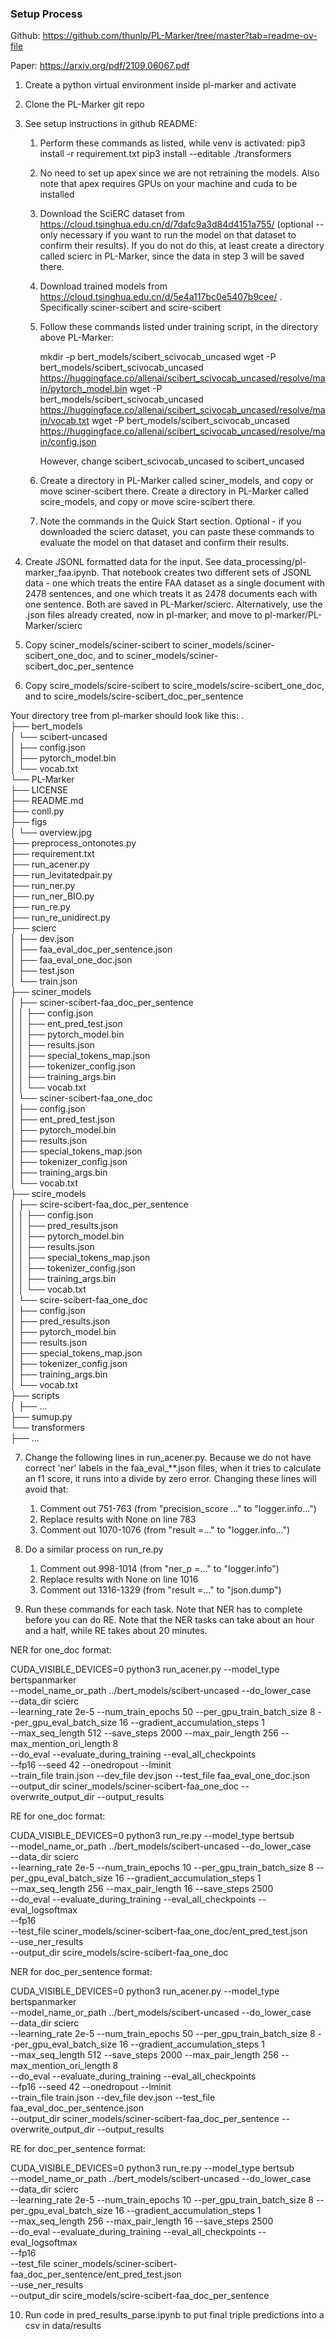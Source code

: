 ### Setup Process

Github: https://github.com/thunlp/PL-Marker/tree/master?tab=readme-ov-file

Paper: https://arxiv.org/pdf/2109.06067.pdf

1. Create a python virtual environment inside pl-marker and activate

2. Clone the PL-Marker git repo

3. See setup instructions in github README:
    1. Perform these commands as listed, while venv is activated:
        pip3 install -r requirement.txt
        pip3 install --editable ./transformers

    2. No need to set up apex since we are not retraining the models. Also note that apex requires GPUs on your machine and cuda to be installed

    3. Download the SciERC dataset from https://cloud.tsinghua.edu.cn/d/7dafc9a3d84d4151a755/ (optional -- only necessary if you want to run the model on that dataset to confirm their results). If you do not do this, at least create a directory called scierc in PL-Marker, since the data in step 3 will be saved there.

    4. Download trained models from https://cloud.tsinghua.edu.cn/d/5e4a117bc0e5407b9cee/ . Specifically sciner-scibert and scire-scibert

    5. Follow these commands listed under training script, in the directory above PL-Marker:

        mkdir -p bert_models/scibert_scivocab_uncased
        wget -P bert_models/scibert_scivocab_uncased https://huggingface.co/allenai/scibert_scivocab_uncased/resolve/main/pytorch_model.bin
        wget -P bert_models/scibert_scivocab_uncased https://huggingface.co/allenai/scibert_scivocab_uncased/resolve/main/vocab.txt
        wget -P bert_models/scibert_scivocab_uncased https://huggingface.co/allenai/scibert_scivocab_uncased/resolve/main/config.json

        However, change scibert_scivocab_uncased to scibert_uncased

    5. Create a directory in PL-Marker called sciner_models, and copy or move sciner-scibert there. Create a directory in PL-Marker called scire_models, and copy or move scire-scibert there.

    6. Note the commands in the Quick Start section. Optional - if you downloaded the scierc dataset, you can paste these commands to evaluate the model on that dataset and confirm their results.

4. Create JSONL formatted data for the input. See data_processing/pl-marker_faa.ipynb. That notebook creates two different sets of JSONL data - one which treats the entire FAA dataset as a single document with 2478 sentences, and one which treats it as 2478 documents each with one sentence. Both are saved in PL-Marker/scierc. Alternatively, use the .json files already created, now in pl-marker, and move to pl-marker/PL-Marker/scierc

5. Copy sciner_models/sciner-scibert to sciner_models/sciner-scibert_one_doc, and to sciner_models/sciner-scibert_doc_per_sentence

6. Copy scire_models/scire-scibert to scire_models/scire-scibert_one_doc, and to scire_models/scire-scibert_doc_per_sentence

Your directory tree from pl-marker should look like this:
.\
├── bert_models\
│   └── scibert-uncased\
│       ├── config.json\
│       ├── pytorch_model.bin\
│       └── vocab.txt\
└── PL-Marker\
    ├── LICENSE\
    ├── README.md\
    ├── conll.py\
    ├── figs\
    │   └── overview.jpg\
    ├── preprocess_ontonotes.py\
    ├── requirement.txt\
    ├── run_acener.py\
    ├── run_levitatedpair.py\
    ├── run_ner.py\
    ├── run_ner_BIO.py\
    ├── run_re.py\
    ├── run_re_unidirect.py\
    ├── scierc\
    │   ├── dev.json\
    │   ├── faa_eval_doc_per_sentence.json\
    │   ├── faa_eval_one_doc.json\
    │   ├── test.json\
    │   └── train.json\
    ├── sciner_models\
    │   ├── sciner-scibert-faa_doc_per_sentence\
    │   │   ├── config.json\
    │   │   ├── ent_pred_test.json\
    │   │   ├── pytorch_model.bin\
    │   │   ├── results.json\
    │   │   ├── special_tokens_map.json\
    │   │   ├── tokenizer_config.json\
    │   │   ├── training_args.bin\
    │   │   └── vocab.txt\
    │   └── sciner-scibert-faa_one_doc\
    │       ├── config.json\
    │       ├── ent_pred_test.json\
    │       ├── pytorch_model.bin\
    │       ├── results.json\
    │       ├── special_tokens_map.json\
    │       ├── tokenizer_config.json\
    │       ├── training_args.bin\
    │       └── vocab.txt\
    ├── scire_models\
    │   ├── scire-scibert-faa_doc_per_sentence\
    │   │   ├── config.json\
    │   │   ├── pred_results.json\
    │   │   ├── pytorch_model.bin\
    │   │   ├── results.json\
    │   │   ├── special_tokens_map.json\
    │   │   ├── tokenizer_config.json\
    │   │   ├── training_args.bin\
    │   │   └── vocab.txt\
    │   └── scire-scibert-faa_one_doc\
    │       ├── config.json\
    │       ├── pred_results.json\
    │       ├── pytorch_model.bin\
    │       ├── results.json\
    │       ├── special_tokens_map.json\
    │       ├── tokenizer_config.json\
    │       ├── training_args.bin\
    │       └── vocab.txt\
    ├── scripts\
    │   ├── ...\
    ├── sumup.py\
    └── transformers\
        ├── ...

7. Change the following lines in run_acener.py. Because we do not have correct 'ner' labels in the faa_eval_**.json files, when it tries to calculate an f1 score, it runs into a divide by zero error. Changing these lines will avoid that:
    1. Comment out 751-763 (from "precision_score ..." to "logger.info...")
    2. Replace results with None on line 783
    3. Comment out 1070-1076 (from "result =..." to "logger.info...")

8. Do a similar process on run_re.py
    1. Comment out 998-1014 (from "ner_p =..." to "logger.info")
    2. Replace results with None on line 1016
    3. Comment out 1316-1329 (from "result =..." to "json.dump")

9. Run these commands for each task. Note that NER has to complete before you can do RE. Note that the NER tasks can take about an hour and a half, while RE takes about 20 minutes.

NER for one_doc format:

CUDA_VISIBLE_DEVICES=0  python3  run_acener.py  --model_type bertspanmarker  \
    --model_name_or_path  ../bert_models/scibert-uncased  --do_lower_case  \
    --data_dir scierc  \
    --learning_rate 2e-5  --num_train_epochs 50  --per_gpu_train_batch_size  8  --per_gpu_eval_batch_size 16  --gradient_accumulation_steps 1  \
    --max_seq_length 512  --save_steps 2000  --max_pair_length 256  --max_mention_ori_length 8    \
    --do_eval  --evaluate_during_training   --eval_all_checkpoints  \
    --fp16  --seed 42  --onedropout  --lminit  \
    --train_file train.json --dev_file dev.json --test_file faa_eval_one_doc.json  \
    --output_dir sciner_models/sciner-scibert-faa_one_doc  --overwrite_output_dir  --output_results

RE for one_doc format:

CUDA_VISIBLE_DEVICES=0  python3  run_re.py  --model_type bertsub  \
    --model_name_or_path  ../bert_models/scibert-uncased  --do_lower_case  \
    --data_dir scierc  \
    --learning_rate 2e-5  --num_train_epochs 10  --per_gpu_train_batch_size  8  --per_gpu_eval_batch_size 16  --gradient_accumulation_steps 1  \
    --max_seq_length 256  --max_pair_length 16  --save_steps 2500  \
    --do_eval  --evaluate_during_training   --eval_all_checkpoints  --eval_logsoftmax  \
    --fp16   \
    --test_file sciner_models/sciner-scibert-faa_one_doc/ent_pred_test.json  \
    --use_ner_results \
    --output_dir scire_models/scire-scibert-faa_one_doc

NER for doc_per_sentence format:

CUDA_VISIBLE_DEVICES=0  python3  run_acener.py  --model_type bertspanmarker  \
    --model_name_or_path  ../bert_models/scibert-uncased  --do_lower_case  \
    --data_dir scierc  \
    --learning_rate 2e-5  --num_train_epochs 50  --per_gpu_train_batch_size  8  --per_gpu_eval_batch_size 16  --gradient_accumulation_steps 1  \
    --max_seq_length 512  --save_steps 2000  --max_pair_length 256  --max_mention_ori_length 8    \
    --do_eval  --evaluate_during_training   --eval_all_checkpoints  \
    --fp16  --seed 42  --onedropout  --lminit  \
    --train_file train.json --dev_file dev.json --test_file faa_eval_doc_per_sentence.json  \
    --output_dir sciner_models/sciner-scibert-faa_doc_per_sentence  --overwrite_output_dir  --output_results

RE for doc_per_sentence format:

CUDA_VISIBLE_DEVICES=0  python3  run_re.py  --model_type bertsub  \
    --model_name_or_path  ../bert_models/scibert-uncased  --do_lower_case  \
    --data_dir scierc  \
    --learning_rate 2e-5  --num_train_epochs 10  --per_gpu_train_batch_size  8  --per_gpu_eval_batch_size 16  --gradient_accumulation_steps 1  \
    --max_seq_length 256  --max_pair_length 16  --save_steps 2500  \
    --do_eval  --evaluate_during_training   --eval_all_checkpoints  --eval_logsoftmax  \
    --fp16   \
    --test_file sciner_models/sciner-scibert-faa_doc_per_sentence/ent_pred_test.json  \
    --use_ner_results \
    --output_dir scire_models/scire-scibert-faa_doc_per_sentence

10. Run code in pred_results_parse.ipynb to put final triple predictions into a csv in data/results
